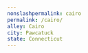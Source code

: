 ```yaml
---
﻿nonslashpermalink: cairo
permalink: /cairo/
alley: Cairo
city: Pawcatuck
state: Connecticut
---
```

